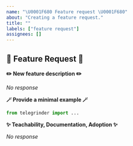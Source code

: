 ```yaml
---
name: "\U0001F680 Feature request \U0001F680"
about: "Creating a feature request."
title: ""
labels: ["feature request"]
assignees: []
---
```


## 🚀 Feature Request 🚀

**✏️ New feature description ✏️**
<!-- A clear and concise description. -->
_No response_


**🪄 Provide a minimal example 🪄**
<!-- A small code sample that will demonstrate your feature. -->
```python
from telegrinder import ...
```

**✨ Teachability, Documentation, Adoption ✨**
<!-- If you can, explain how users will be able to use this and possibly write out a version the docs. -->
_No response_
